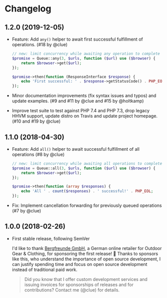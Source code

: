 # Changelog

## 1.2.0 (2019-12-05)

*   Feature: Add `any()` helper to await first successful fulfillment of operations.
    (#18 by @clue)

    ```php
    // new: limit concurrency while awaiting any operation to complete
    $promise = Queue::any(3, $urls, function ($url) use ($browser) {
        return $browser->get($url);
    });

    $promise->then(function (ResponseInterface $response) {
        echo 'First successful: ' . $response->getStatusCode() . PHP_EOL;
    });
    ```

*   Minor documentation improvements (fix syntax issues and typos) and update examples.
    (#9 and #11 by @clue and #15 by @holtkamp)

*   Improve test suite to test against PHP 7.4 and PHP 7.3, drop legacy HHVM support,
    update distro on Travis and update project homepage.
    (#10 and #19 by @clue)

## 1.1.0 (2018-04-30)

*   Feature: Add `all()` helper to await successful fulfillment of all operations
    (#8 by @clue)

    ```php
    // new: limit concurrency while awaiting all operations to complete
    $promise = Queue::all(3, $urls, function ($url) use ($browser) {
        return $browser->get($url);
    });

    $promise->then(function (array $responses) {
        echo 'All ' . count($responses) . ' successful!' . PHP_EOL;
    });
    ```

*   Fix: Implement cancellation forwarding for previously queued operations
    (#7 by @clue)

## 1.0.0 (2018-02-26)

*   First stable release, following SemVer

    I'd like to thank [Bergfreunde GmbH](https://www.bergfreunde.de/), a German
    online retailer for Outdoor Gear & Clothing, for sponsoring the first release! 🎉
    Thanks to sponsors like this, who understand the importance of open source
    development, I can justify spending time and focus on open source development
    instead of traditional paid work.

    > Did you know that I offer custom development services and issuing invoices for
      sponsorships of releases and for contributions? Contact me (@clue) for details.
